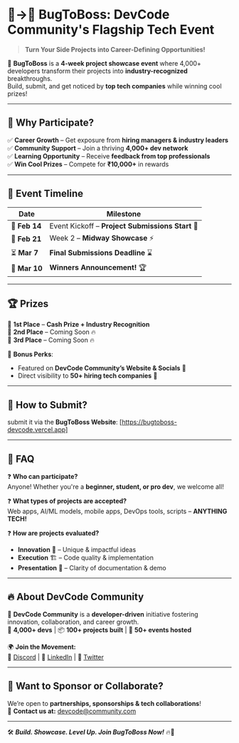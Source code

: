 # 🐛→👑 BugToBoss: DevCode Community's Flagship Tech Event

> **Turn Your Side Projects into Career-Defining Opportunities!**

🚀 **BugToBoss** is a **4-week project showcase event** where 4,000+ developers transform their projects into **industry-recognized** breakthroughs.  
Build, submit, and get noticed by **top tech companies** while winning cool prizes!  

---

## 🌟 Why Participate?
✅ **Career Growth** – Get exposure from **hiring managers & industry leaders**  
✅ **Community Support** – Join a thriving **4,000+ dev network**  
✅ **Learning Opportunity** – Receive **feedback from top professionals**  
✅ **Win Cool Prizes** – Compete for **₹10,000+** in rewards  

---

## 📅 Event Timeline  
| Date            | Milestone                                  |
|----------------|------------------------------------------|
| 🏁 **Feb 14**   | Event Kickoff – **Project Submissions Start** 🚀 |
| 🚀 **Feb 21**   | Week 2 – **Midway Showcase** ⚡ |
| ⏳ **Mar 7**    | **Final Submissions Deadline** ⌛ |
| 🎉 **Mar 10**   | **Winners Announcement!** 🏆 |

---

## 🏆 Prizes
🥇 **1st Place** – **Cash Prize + Industry Recognition**  
🥈 **2nd Place** – Coming Soon 🔥  
🥉 **3rd Place** – Coming Soon 🔥  

🏅 **Bonus Perks**:  
- Featured on **DevCode Community’s Website & Socials** 📢  
- Direct visibility to **50+ hiring tech companies** 💼  

---

## 📌 How to Submit?
submit it via the **BugToBoss Website**: [https://bugtoboss-devcode.vercel.app]  

---

## 📢 FAQ  
❓ **Who can participate?**  
Anyone! Whether you're a **beginner, student, or pro dev**, we welcome all!  

❓ **What types of projects are accepted?**  
Web apps, AI/ML models, mobile apps, DevOps tools, scripts – **ANYTHING TECH!**  

❓ **How are projects evaluated?**  
- **Innovation** 🚀 – Unique & impactful ideas  
- **Execution** 🏗️ – Code quality & implementation  
- **Presentation** 🎤 – Clarity of documentation & demo  

---

## 🔥 About DevCode Community
🚀 **DevCode Community** is a **developer-driven** initiative fostering innovation, collaboration, and career growth.  
👥 **4,000+ devs** | 📦 **100+ projects built** | 🎤 **50+ events hosted**  

🌍 **Join the Movement:**  
🔗 [Discord](#) | 🔗 [LinkedIn](#) | 🔗 [Twitter](#)  

---

## 🤝 Want to Sponsor or Collaborate?
We’re open to **partnerships, sponsorships & tech collaborations**!   
📩 **Contact us at:** devcode@community.com  

---

🛠️ **_Build. Showcase. Level Up. Join BugToBoss Now!_** 🔥🚀
